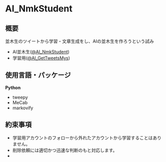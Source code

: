 # AI_NmkStudent
## 概要
並木生のツイートから学習・文章生成をし、AIの並木生を作ろうという試み

* AI並木生([@AI_NmkStudent](https://twitter.com/AI_NmkStudent))
* 学習用([@AI_GetTweetsMys](https://twitter.com/AI_GetTweetsMys))

## 使用言語・パッケージ
__Python__
* tweepy
* MeCab
* markovify


## 約束事項
* 学習用アカウントのフォローから外れたアカウントから学習することはありません。
* 削除依頼には適切かつ迅速な判断のもと対応します。
* 
